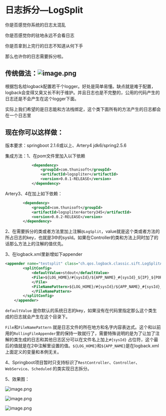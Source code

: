 # 日志拆分—LogSplit

你是否感觉你系统的日志太混乱

你是否感觉你的驻地永远不会看日志

你是否拿到上完行的日志不知道从何下手

那么也许你的日志需要拆分啦。

## 传统做法：![image.png](http://bed.thunisoft.com:9000/ibed/2020/03/19/9YNRjoTSa.png)

根据包名给logback配置若干个logger。好处是简单易懂。缺点就是难于配置，logback会变得又臭又长不利于维护。并且日志也是不完整的，公用的代码产生的日志还是不会产生在这个logger下面。



实际上我们希望的是日志能和方法栈绑定，这个类下面所有的方法产生的日志都会在一个日志里

## 现在你可以这样做：





版本要求：springboot 2.1.6或以上、Artery4 jdk6/spring2.5.6

集成方法：1、在pom文件里加入以下依赖

```xml
			<dependency>
				<groupId>com.thunisoft</groupId>
				<artifactId>logspliter</artifactId>
				<version>0.0.1-RELEASE</version>
			</dependency>
```

Artery3、4在加上如下依赖：

```xml
		<dependency>
			<groupId>com.thunisoft</groupId>
			<artifactId>logspliter4artery345</artifactId>
			<version>0.0.2-RELEASE</version>
		</dependency>
```

2、在需要拆分的类或者方法里加上注解`@LogSplit`，value就是这个类或者方法的所占日志的key，也就是3中的sysId。如果在Controller的类和方法上同时加了的话那么方法上的注解的值优先。

3、在logback.xml里新增如下appender

```xml
<appender name="testsplit" class="ch.qos.logback.classic.sift.LogSplitAppender">
		<splitConfig>
			<defaultValue>stdout</defaultValue>
			<File>${LOG_HOME}/#{sysId}/${APP_NAME}_#{sysId}_${IP}_${PORT}.log
			</File>
			<FileNamePattern>${LOG_HOME}/#{sysId}/${APP_NAME}_#{sysId}_${IP}_${PORT}.%d{yyyy-MM-dd}.log
			</FileNamePattern>
		</splitConfig>
	</appender>
```

`defaultValue` 是你默认的系统日志的key，如果没有在代码里指定那么这个类生成的日志就会产生在这个目录下。

`File`和`FileNamePattern`  就是日志文件的所在地方和名字内容表达式。这个和以前用的`RollingFileAppender`里的保持一致就行了，需要特殊说明的是为了让加了注解的类生成的日志和其他日志区分可以在文件名上加上`#{sysId}` 占位符，这个最后的值就是在2中注解里设置的值。`${LOG_HOME}`和`${APP_NAME}`是在logback.xml上面定义的变量和本例无关。



4、Springboot项目暂时只支持标识了`RestController`、`Controller`、`WebService`、`Scheduled` 的类实现日志拆分。



5、效果图：

![image.png](http://bed.thunisoft.com:9000/ibed/2020/03/19/9YNWdsFgO.png)

![image.png](http://bed.thunisoft.com:9000/ibed/2020/03/19/9YNX6FBHk.png)

![image.png](http://bed.thunisoft.com:9000/ibed/2020/03/19/9YNXOymOm.png)